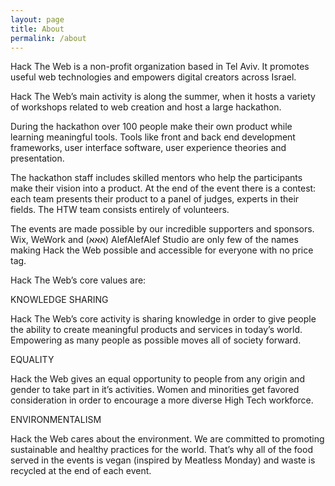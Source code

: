 ```yaml
---
layout: page
title: About
permalink: /about
---
```


Hack The Web is a non-profit organization based in Tel Aviv. It promotes useful web technologies and empowers digital creators across Israel.

Hack The Web’s main activity is along the summer, when it hosts a variety of workshops related to web creation and host a large hackathon.

During the hackathon over 100 people make their own product while learning meaningful tools. Tools like front and back end development frameworks, user interface software, user experience theories and presentation.

The hackathon staff includes skilled mentors who help the participants make their vision into a product. At the end of the event there is a contest: each team presents their product to a panel of judges, experts in their fields. The HTW team consists entirely of volunteers.

The events are made possible by our incredible supporters and sponsors. Wix, WeWork and (אאא) AlefAlefAlef Studio are only few of the names making Hack the Web possible and accessible for everyone with no price tag.

Hack The Web’s core values are:

KNOWLEDGE SHARING

Hack The Web’s core activity is sharing knowledge in order to give people the ability to create meaningful products and services in today’s world. Empowering as many people as possible moves all of society forward.

EQUALITY

Hack the Web gives an equal opportunity to people from any origin and gender to take part in it’s activities. Women and minorities get favored consideration in order to encourage a more diverse High Tech workforce.

ENVIRONMENTALISM

Hack the Web cares about the environment. We are committed to promoting sustainable and healthy practices for the world. That’s why all of the food served in the events is vegan (inspired by Meatless Monday) and waste is recycled at the end of each event.
